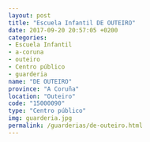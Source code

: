 ```yaml
---
layout: post
title: "Escuela Infantil DE OUTEIRO"
date: 2017-09-20 20:57:05 +0200
categories:
- Escuela Infantil
- a-coruna
- outeiro
- Centro público
- guarderia
name: "DE OUTEIRO"
province: "A Coruña"
location: "Outeiro"
code: "15000090"
type: "Centro público"
img: guarderia.jpg
permalink: /guarderias/de-outeiro.html
---
```

